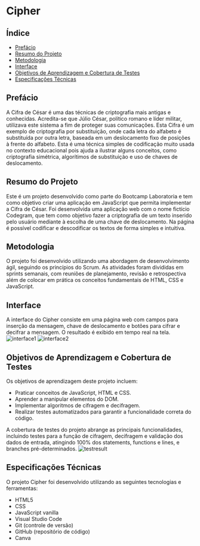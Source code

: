 # Cipher

## Índice
- [Prefácio](#prefácio)
- [Resumo do Projeto](#resumo-do-projeto)
- [Metodologia](#metodologia)
- [Interface](#interface)
- [Objetivos de Aprendizagem e Cobertura de Testes](#objetivos-de-aprendizagem-e-cobertura-de-testes)
- [Especificações Técnicas](#especificações-técnicas)

## Prefácio
A Cifra de César é uma das técnicas de criptografia mais antigas e conhecidas. Acredita-se que Júlio César, político romano e líder militar, utilizava este sistema a fim de proteger suas comunicações. Esta Cifra é um exemplo de criptografia por substituição, onde cada letra do alfabeto é substituída por outra letra, baseada em um deslocamento fixo de posições à frente do alfabeto. Esta é uma técnica simples de codificação muito usada no contexto educacional pois ajuda a ilustrar alguns conceitos, como criptografia simétrica, algorítimos de substituição e uso de chaves de deslocamento.

## Resumo do Projeto

Este é um projeto desenvolvido como parte do Bootcamp Laboratoria e tem como objetivo criar uma aplicação em JavaScript que permita implementar a Cifra de César.
Foi desenvolvida uma aplicação web com o nome fictício Codegram, que tem como objetivo fazer a criptografia de um texto inserido pelo usuário mediante à escolha de uma chave de deslocamento. Na página é possível codificar e descodificar os textos de forma simples e intuitiva. 

## Metodologia
O projeto foi desenvolvido utilizando uma abordagem de desenvolvimento ágil, seguindo os princípios do Scrum. As atividades foram divididas em sprints semanais, com reuniões de planejamento, revisão e retrospectiva além de colocar em prática os conceitos fundamentais de HTML, CSS e JavaScript.

## Interface
A interface do Cipher consiste em uma página web com campos para inserção da mensagem, chave de deslocamento e botões para cifrar e decifrar a mensagem. O resultado é exibido em tempo real na tela.
![interface1](c/home/maristvs/SAP010-cipher/src/Codegram1.png)
![interface2](c/home/maristvs/SAP010-cipher/src/Codegram2.png)

## Objetivos de Aprendizagem e Cobertura de Testes
Os objetivos de aprendizagem deste projeto incluem:
- Praticar conceitos de JavaScript, HTML e CSS.
- Aprender a manipular elementos do DOM.
- Implementar algoritmos de cifragem e decifragem.
- Realizar testes automatizados para garantir a funcionalidade correta do código.

A cobertura de testes do projeto abrange as principais funcionalidades, incluindo testes para a função de cifragem, decifragem e validação dos dados de entrada, atingindo 100% dos statements, functions e lines, e branches pré-determinados.
![testresult](/home/maristvs/SAP010-cipher/src/testcobertura.png)


## Especificações Técnicas
O projeto Cipher foi desenvolvido utilizando as seguintes tecnologias e ferramentas:
- HTML5
- CSS
- JavaScript vanilla
- Visual Studio Code
- Git (controle de versão)
- GitHub (repositório de código)
- Canva

